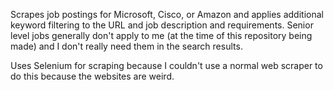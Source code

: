 Scrapes job postings for Microsoft, Cisco, or Amazon and applies additional keyword filtering to the URL and job description and requirements. Senior level jobs generally don't apply to me (at the time of this repository being made) and I don't really need them in the search results. 

Uses Selenium for scraping because I couldn't use a normal web scraper to do this because the websites are weird.
